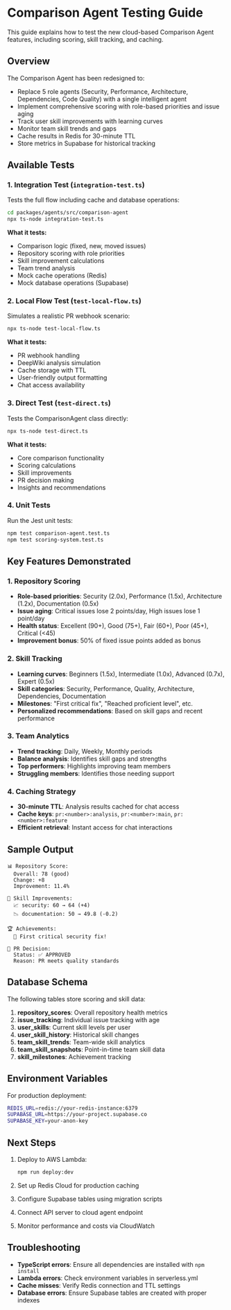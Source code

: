 # Comparison Agent Testing Guide

This guide explains how to test the new cloud-based Comparison Agent features, including scoring, skill tracking, and caching.

## Overview

The Comparison Agent has been redesigned to:
- Replace 5 role agents (Security, Performance, Architecture, Dependencies, Code Quality) with a single intelligent agent
- Implement comprehensive scoring with role-based priorities and issue aging
- Track user skill improvements with learning curves
- Monitor team skill trends and gaps
- Cache results in Redis for 30-minute TTL
- Store metrics in Supabase for historical tracking

## Available Tests

### 1. Integration Test (`integration-test.ts`)
Tests the full flow including cache and database operations:
```bash
cd packages/agents/src/comparison-agent
npx ts-node integration-test.ts
```

**What it tests:**
- Comparison logic (fixed, new, moved issues)
- Repository scoring with role priorities
- Skill improvement calculations
- Team trend analysis
- Mock cache operations (Redis)
- Mock database operations (Supabase)

### 2. Local Flow Test (`test-local-flow.ts`)
Simulates a realistic PR webhook scenario:
```bash
npx ts-node test-local-flow.ts
```

**What it tests:**
- PR webhook handling
- DeepWiki analysis simulation
- Cache storage with TTL
- User-friendly output formatting
- Chat access availability

### 3. Direct Test (`test-direct.ts`)
Tests the ComparisonAgent class directly:
```bash
npx ts-node test-direct.ts
```

**What it tests:**
- Core comparison functionality
- Scoring calculations
- Skill improvements
- PR decision making
- Insights and recommendations

### 4. Unit Tests
Run the Jest unit tests:
```bash
npm test comparison-agent.test.ts
npm test scoring-system.test.ts
```

## Key Features Demonstrated

### 1. Repository Scoring
- **Role-based priorities**: Security (2.0x), Performance (1.5x), Architecture (1.2x), Documentation (0.5x)
- **Issue aging**: Critical issues lose 2 points/day, High issues lose 1 point/day
- **Health status**: Excellent (90+), Good (75+), Fair (60+), Poor (45+), Critical (<45)
- **Improvement bonus**: 50% of fixed issue points added as bonus

### 2. Skill Tracking
- **Learning curves**: Beginners (1.5x), Intermediate (1.0x), Advanced (0.7x), Expert (0.5x)
- **Skill categories**: Security, Performance, Quality, Architecture, Dependencies, Documentation
- **Milestones**: "First critical fix", "Reached proficient level", etc.
- **Personalized recommendations**: Based on skill gaps and recent performance

### 3. Team Analytics
- **Trend tracking**: Daily, Weekly, Monthly periods
- **Balance analysis**: Identifies skill gaps and strengths
- **Top performers**: Highlights improving team members
- **Struggling members**: Identifies those needing support

### 4. Caching Strategy
- **30-minute TTL**: Analysis results cached for chat access
- **Cache keys**: `pr:<number>:analysis`, `pr:<number>:main`, `pr:<number>:feature`
- **Efficient retrieval**: Instant access for chat interactions

## Sample Output

```
📊 Repository Score:
  Overall: 78 (good)
  Change: +8
  Improvement: 11.4%

👤 Skill Improvements:
  📈 security: 60 → 64 (+4)
  📉 documentation: 50 → 49.8 (-0.2)

🏆 Achievements:
  🎉 First critical security fix!

🚦 PR Decision:
  Status: ✅ APPROVED
  Reason: PR meets quality standards
```

## Database Schema

The following tables store scoring and skill data:

1. **repository_scores**: Overall repository health metrics
2. **issue_tracking**: Individual issue tracking with age
3. **user_skills**: Current skill levels per user
4. **user_skill_history**: Historical skill changes
5. **team_skill_trends**: Team-wide skill analytics
6. **team_skill_snapshots**: Point-in-time team skill data
7. **skill_milestones**: Achievement tracking

## Environment Variables

For production deployment:
```bash
REDIS_URL=redis://your-redis-instance:6379
SUPABASE_URL=https://your-project.supabase.co
SUPABASE_KEY=your-anon-key
```

## Next Steps

1. Deploy to AWS Lambda:
   ```bash
   npm run deploy:dev
   ```

2. Set up Redis Cloud for production caching

3. Configure Supabase tables using migration scripts

4. Connect API server to cloud agent endpoint

5. Monitor performance and costs via CloudWatch

## Troubleshooting

- **TypeScript errors**: Ensure all dependencies are installed with `npm install`
- **Lambda errors**: Check environment variables in serverless.yml
- **Cache misses**: Verify Redis connection and TTL settings
- **Database errors**: Ensure Supabase tables are created with proper indexes